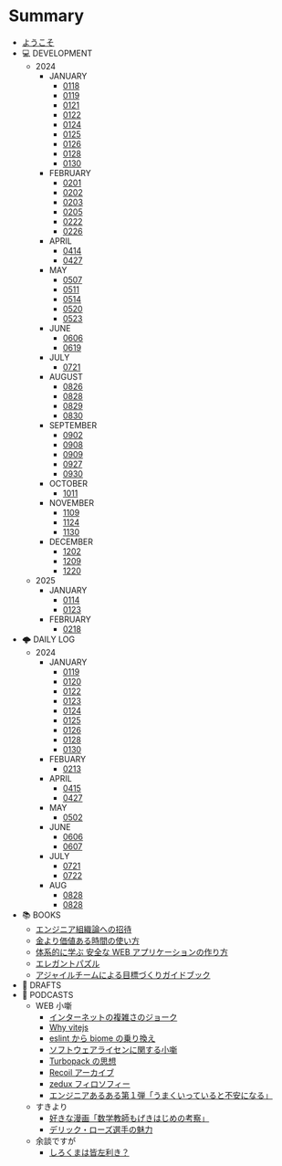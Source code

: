 # Summary

- [ようこそ](README.md)
- 💻 DEVELOPMENT
  - 2024
    - JANUARY
      - [0118](DEVELOPMENT/2024/JAN/0118.md)
      - [0119](DEVELOPMENT/2024/JAN/0119.md)
      - [0121](DEVELOPMENT/2024/JAN/0121.md)
      - [0122](DEVELOPMENT/2024/JAN/0122.md)
      - [0124](DEVELOPMENT/2024/JAN/0124.md)
      - [0125](DEVELOPMENT/2024/JAN/0125.md)
      - [0126](DEVELOPMENT/2024/JAN/0126.md)
      - [0128](DEVELOPMENT/2024/JAN/0128.md)
      - [0130](DEVELOPMENT/2024/JAN/0130.md)
    - FEBRUARY
      - [0201](DEVELOPMENT/2024/FEB/0201.md)
      - [0202](DEVELOPMENT/2024/FEB/0202.md)
      - [0203](DEVELOPMENT/2024/FEB/0203.md)
      - [0205](DEVELOPMENT/2024/FEB/0205.md)
      - [0222](DEVELOPMENT/2024/FEB/0222.md)
      - [0226](DEVELOPMENT/2024/FEB/0226.md)
    - APRIL
      - [0414](DEVELOPMENT/2024/APR/0414.md)
      - [0427](DEVELOPMENT/2024/APR/0427.md)
    - MAY
      - [0507](DEVELOPMENT/2024/MAY/0507.md)
      - [0511](DEVELOPMENT/2024/MAY/0511.md)
      - [0514](DEVELOPMENT/2024/MAY/0514.md)
      - [0520](DEVELOPMENT/2024/MAY/0520.md)
      - [0523](DEVELOPMENT/2024/MAY/0523.md)
    - JUNE
      - [0606](DEVELOPMENT/2024/JUN/0606.md)
      - [0619](DEVELOPMENT/2024/JUN//0619.md)
    - JULY
      - [0721](DEVELOPMENT/2024/JUL/0721.md)
    - AUGUST
      - [0826](DEVELOPMENT/2024/AUG/0826.md)
      - [0828](DEVELOPMENT/2024/AUG/0828.md)
      - [0829](DEVELOPMENT/2024/AUG/0829.md)
      - [0830](DEVELOPMENT/2024/AUG/0830.md)
    - SEPTEMBER
      - [0902](DEVELOPMENT/2024/SEP/0902.md)
      - [0908](DEVELOPMENT/2024/SEP/0908.md)
      - [0909](DEVELOPMENT/2024/SEP/0909.md)
      - [0927](DEVELOPMENT/2024/SEP/0927.md)
      - [0930](DEVELOPMENT/2024/SEP/0930.md)
    - OCTOBER
      - [1011](DEVELOPMENT/2024/OCT/1011.md)
    - NOVEMBER
      - [1109](DEVELOPMENT/2024/NOV/1109.md)
      - [1124](DEVELOPMENT/2024/NOV/1124.md)
      - [1130](DEVELOPMENT/2024/NOV/1130.md)
    - DECEMBER
      - [1202](DEVELOPMENT/2024/DEC/1202.md)
      - [1209](DEVELOPMENT/2024/DEC/1209.md)
      - [1220](DEVELOPMENT/2024/DEC/1220.md)
  - 2025
    - JANUARY
      - [0114](DEVELOPMENT/2025/JAN/0114.md)
      - [0123](DEVELOPMENT/2025/JAN/0123.md)
    - FEBRUARY
      - [0218](DEVELOPMENT/2025/FEB/0218.md)
- 🌩 DAILY LOG
  - 2024
    - JANUARY
      - [0119](DAILY/2024/JAN/0119.md)
      - [0120](DAILY/2024/JAN/0120.md)
      - [0122](DAILY/2024/JAN/0122.md)
      - [0123](DAILY/2024/JAN/0123.md)
      - [0124](DAILY/2024/JAN/0124.md)
      - [0125](DAILY/2024/JAN/0125.md)
      - [0126](DAILY/2024/JAN/0126.md)
      - [0128](DAILY/2024/JAN/0128.md)
      - [0130](DAILY/2024/JAN/0130.md)
    - FEBUARY
      - [0213](DAILY/2024/FEB/0213.md)
    - APRIL
      - [0415](DAILY/2024/APR/0415.md)
      - [0427](DAILY/2024/APR/0427.md)
    - MAY
      - [0502](DAILY/2024/MAY/0502.md)
    - JUNE
      - [0606](DAILY/2024/JUN/0606.md)
      - [0607](DAILY/2024/JUN/0607.md)
    - JULY
      - [0721](DAILY/2024/JUL/0721.md)
      - [0722](DAILY/2024/JUL/0722.md)
    - AUG
      - [0828](DAILY/2024/AUG/0828.md)
      - [0828](DAILY/2024/AUG/0828.md)
- 📚 BOOKS
  - [エンジニア組織論への招待](BOOKS/2024/engineering_organization_theory.md)
  - [金より価値ある時間の使い方](BOOKS/2024/how_to_live_on_24_hours_a_day.md)
  - [体系的に学ぶ 安全な WEB アプリケーションの作り方](BOOKS/2024/learn_howto_create_web_applications_systematically.md)
  - [エレガントパズル](BOOKS/2024/elegant_pazzle.md)
  - [アジャイルチームによる目標づくりガイドブック](BOOKS/2024/guidebook_abou_tobjective.md)
- 📝 DRAFTS
- 🎤 PODCASTS
  - WEB 小噺
    - [インターネットの複雑さのジョーク](PODCASTS/WEB小噺/jokes_about_the_complexity_of_the_Internet.md)
    - [Why vitejs](PODCASTS/WEB小噺/why_vitejs.md)
    - [eslint から biome の乗り換え](PODCASTS/WEB小噺/eslint_to_biome.md)
    - [ソフトウェアライセンに関する小噺](PODCASTS/WEB小噺/short_story_about_licence.md)
    - [Turbopack の思想](PODCASTS/WEB小噺/why_turbopack.md)
    - [Recoil アーカイブ](PODCASTS/WEB小噺/goodbye_recoiljs.md)
    - [zedux フィロソフィー](PODCASTS/WEB小噺/zedux_philosofy.md)
    - [エンジニアあるある第１弾「うまくいっていると不安になる」](PODCASTS/WEB小噺/engineer_a-ha_stories_1.md)
  - すきより
    - [好きな漫画「数学教師もげきはじめの考察」](PODCASTS/すきより/mogeki_hajime.md)
    - [デリック・ローズ選手の魅力](PODCASTS/すきより/delick_rose.md)
  - 余談ですが
    - [しろくまは皆左利き？](PODCASTS/余談ですが/polar_bear_left_hander.md)

